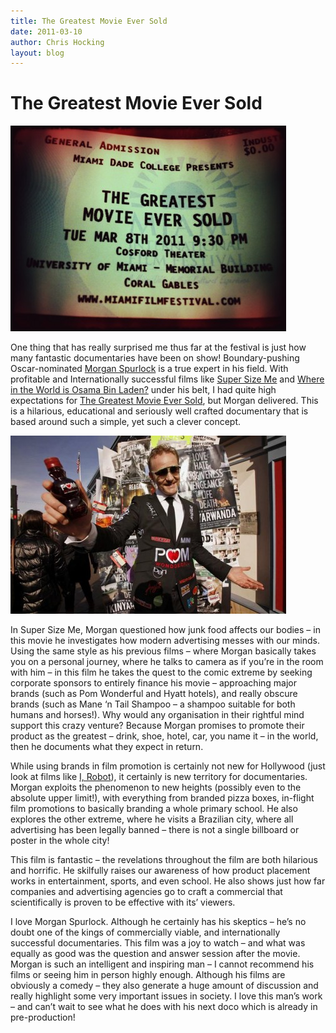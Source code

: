 ```yaml
---
title: The Greatest Movie Ever Sold
date: 2011-03-10
author: Chris Hocking
layout: blog
---
```

# The Greatest Movie Ever Sold

![](/static/blog/2011-03-greatestmovie_ticket-441x329.jpg "greatestmovie_ticket")

One thing that has really surprised me thus far at the festival is just how many fantastic documentaries have been on show! Boundary-pushing Oscar-nominated [Morgan Spurlock](http://en.wikipedia.org/wiki/Morgan_Spurlock "Wikipedia") is a true expert in his field. With profitable and Internationally successful films like [Super Size Me](http://www.imdb.com/title/tt0390521/ "IMDB") and [Where in the World is Osama Bin Laden?](http://www.imdb.com/title/tt0963208/ "IMDB") under his belt, I had quite high expectations for [The Greatest Movie Ever Sold](http://www.imdb.com/title/tt1743720/ "IMDB"), but Morgan delivered. This is a hilarious, educational and seriously well crafted documentary that is based around such a simple, yet such a clever concept.

![](/static/blog/2011-03-greatestmovie_frame-441x285.jpg "greatestmovie_frame")

In Super Size Me, Morgan questioned how junk food affects our bodies – in this movie he investigates how modern advertising messes with our minds. Using the same style as his previous films – where Morgan basically takes you on a personal journey, where he talks to camera as if you’re in the room with him – in this film he takes the quest to the comic extreme by seeking corporate sponsors to entirely finance his movie – approaching major brands (such as Pom Wonderful and Hyatt hotels), and really obscure brands (such as Mane ‘n Tail Shampoo – a shampoo suitable for both humans and horses!). Why would any organisation in their rightful mind support this crazy venture? Because Morgan promises to promote their product as the greatest – drink, shoe, hotel, car, you name it – in the world, then he documents what they expect in return.

While using brands in film promotion is certainly not new for Hollywood (just look at films like [I, Robot](http://www.theshiznit.co.uk/feature/top-10-worst-movies-for-product-placement.php)), it certainly is new territory for documentaries. Morgan exploits the phenomenon to new heights (possibly even to the absolute upper limit!), with everything from branded pizza boxes, in-flight film promotions to basically branding a whole primary school. He also explores the other extreme, where he visits a Brazilian city, where all advertising has been legally banned – there is not a single billboard or poster in the whole city!

This film is fantastic – the revelations throughout the film are both hilarious and horrific. He skilfully raises our awareness of how product placement works in entertainment, sports, and even school. He also shows just how far companies and advertising agencies go to craft a commercial that scientifically is proven to be effective with its’ viewers.

I love Morgan Spurlock. Although he certainly has his skeptics – he’s no doubt one of the kings of commercially viable, and internationally successful documentaries. This film was a joy to watch – and what was equally as good was the question and answer session after the movie. Morgan is such an intelligent and inspiring man – I cannot recommend his films or seeing him in person highly enough. Although his films are obviously a comedy – they also generate a huge amount of discussion and really highlight some very important issues in society. I love this man’s work – and can’t wait to see what he does with his next doco which is already in pre-production!